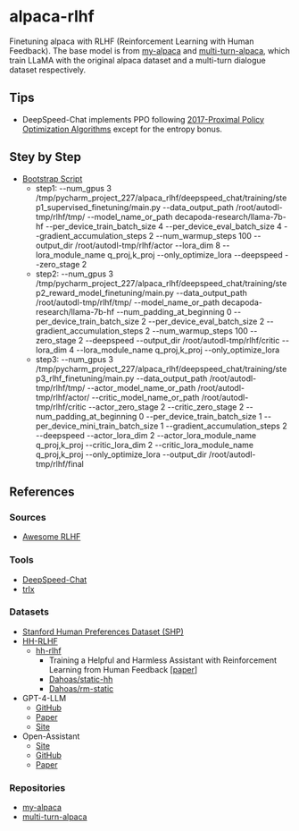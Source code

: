 # alpaca-rlhf
Finetuning alpaca with RLHF (Reinforcement Learning with Human Feedback). The base model is from [my-alpaca](https://github.com/l294265421/my-alpaca) and [multi-turn-alpaca](https://github.com/l294265421/multi-turn-alpaca), which train LLaMA with the original alpaca dataset and a multi-turn dialogue dataset respectively.

## Tips
- DeepSpeed-Chat implements PPO following [2017-Proximal Policy Optimization Algorithms](https://arxiv.org/abs/1707.06347) except for the entropy bonus.


## Stey by Step
- [Bootstrap Script](alpaca_rlhf/my_deepspeed.py)
    - step1: --num_gpus 3 /tmp/pycharm_project_227/alpaca_rlhf/deepspeed_chat/training/step1_supervised_finetuning/main.py --data_output_path /root/autodl-tmp/rlhf/tmp/ --model_name_or_path decapoda-research/llama-7b-hf --per_device_train_batch_size 4 --per_device_eval_batch_size 4 --gradient_accumulation_steps 2 --num_warmup_steps 100 --output_dir /root/autodl-tmp/rlhf/actor --lora_dim 8 --lora_module_name q_proj,k_proj --only_optimize_lora --deepspeed --zero_stage 2
    - step2: --num_gpus 3 /tmp/pycharm_project_227/alpaca_rlhf/deepspeed_chat/training/step2_reward_model_finetuning/main.py --data_output_path /root/autodl-tmp/rlhf/tmp/ --model_name_or_path decapoda-research/llama-7b-hf --num_padding_at_beginning 0 --per_device_train_batch_size 2 --per_device_eval_batch_size 2 --gradient_accumulation_steps 2 --num_warmup_steps 100 --zero_stage 2 --deepspeed --output_dir /root/autodl-tmp/rlhf/critic --lora_dim 4 --lora_module_name q_proj,k_proj --only_optimize_lora
    - step3: --num_gpus 3 /tmp/pycharm_project_227/alpaca_rlhf/deepspeed_chat/training/step3_rlhf_finetuning/main.py --data_output_path /root/autodl-tmp/rlhf/tmp/ --actor_model_name_or_path /root/autodl-tmp/rlhf/actor/ --critic_model_name_or_path /root/autodl-tmp/rlhf/critic --actor_zero_stage 2 --critic_zero_stage 2 --num_padding_at_beginning 0 --per_device_train_batch_size 1 --per_device_mini_train_batch_size 1 --gradient_accumulation_steps 2 --deepspeed --actor_lora_dim 2 --actor_lora_module_name q_proj,k_proj --critic_lora_dim 2 --critic_lora_module_name q_proj,k_proj --only_optimize_lora --output_dir /root/autodl-tmp/rlhf/final

## References

### Sources
- [Awesome RLHF](https://github.com/opendilab/awesome-RLHF)

### Tools
- [DeepSpeed-Chat](https://github.com/microsoft/DeepSpeedExamples/tree/master/applications/DeepSpeed-Chat)
- [trlx](https://github.com/CarperAI/trlx)

### Datasets
- [Stanford Human Preferences Dataset (SHP)](https://huggingface.co/datasets/stanfordnlp/SHP)
- [HH-RLHF](https://huggingface.co/datasets/Anthropic/hh-rlhf)
  - [hh-rlhf](https://github.com/anthropics/hh-rlhf)
    - Training a Helpful and Harmless Assistant with Reinforcement Learning from Human Feedback [[paper](https://arxiv.org/abs/2204.05862)]
    - [Dahoas/static-hh](https://huggingface.co/datasets/Dahoas/static-hh)
    - [Dahoas/rm-static](https://huggingface.co/datasets/Dahoas/rm-static)
- GPT-4-LLM
  - [GitHub](https://github.com/Instruction-Tuning-with-GPT-4/GPT-4-LLM)
  - [Paper](https://arxiv.org/pdf/2304.03277.pdf)
  - [Site](https://instruction-tuning-with-gpt-4.github.io/)
- Open-Assistant
  - [Site](https://open-assistant.io/zh)
  - [GitHub](https://github.com/LAION-AI/Open-Assistant)
  - [Paper](./papers/2023-OpenAssistant%20Conversations%20-%20Democratizing%20Large%20Language%20Model%20Alignment.pdf)

### Repositories
- [my-alpaca](https://github.com/l294265421/my-alpaca)
- [multi-turn-alpaca](https://github.com/l294265421/multi-turn-alpaca)

